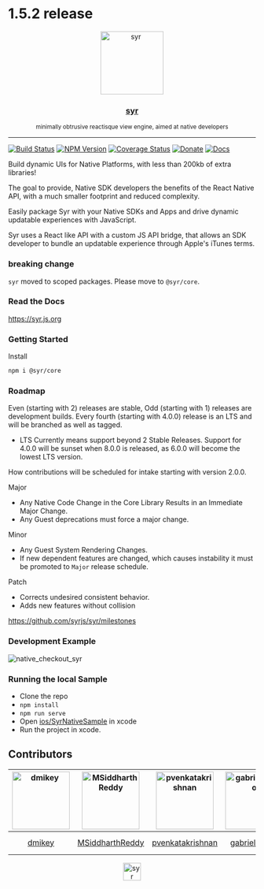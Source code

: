 # 1.5.2 release

<div align="center">
  <img src="https://github.com/dmikey/syr/blob/master/logos/syr-logo.png" alt="syr" title="syr" width=128>
  <h3> <a href="https://dmikey.github.io/syr">syr</a> </h3>
  <small>minimally obtrusive reactisque view engine, aimed at native developers</small>
  <hr/>
</div>

[![Build Status](https://travis-ci.org/dmikey/syr.svg?branch=master)](https://travis-ci.org/dmikey/syr)
[![NPM Version](https://img.shields.io/npm/v/@syr/core.svg)](https://www.npmjs.com/package/@syr/core)
[![Coverage Status](https://coveralls.io/repos/github/dmikey/syr/badge.svg?branch=master)](https://coveralls.io/github/dmikey/syr?branch=master)
[![Donate](https://img.shields.io/badge/Donate-PayPal-green.svg)](https://www.paypal.me/dmikey)
[![Docs](https://img.shields.io/badge/docs-1.3.0-blue.svg?style=flat)](https://dmikey.github.io/syr)

Build dynamic UIs for Native Platforms, with less than 200kb of extra libraries!

The goal to provide, Native SDK developers the benefits of the React Native API, with a much smaller footprint and reduced complexity.

Easily package Syr with your Native SDKs and Apps and drive dynamic updatable experiences with JavaScript.

Syr uses a React like API with a custom JS API bridge, that allows an SDK developer to bundle an updatable experience through Apple's iTunes terms.

### breaking change

`syr` moved to scoped packages. Please move to `@syr/core`.

### Read the Docs

https://syr.js.org

### Getting Started

Install

```bash
npm i @syr/core
```

### Roadmap

Even (starting with 2) releases are stable, Odd (starting with 1) releases are development builds. Every fourth (starting with 4.0.0) release is an LTS and will be branched as well as tagged.

* LTS Currently means support beyond 2 Stable Releases. Support for 4.0.0 will be sunset when 8.0.0 is released, as 6.0.0 will become the lowest LTS version.

How contributions will be scheduled for intake starting with version 2.0.0.

Major

* Any Native Code Change in the Core Library Results in an Immediate Major Change.
* Any Guest deprecations must force a major change.

Minor

* Any Guest System Rendering Changes.
* If new dependent features are changed, which causes instability it must be promoted to `Major` release schedule.

Patch

* Corrects undesired consistent behavior.
* Adds new features without collision

https://github.com/syrjs/syr/milestones

### Development Example

![native_checkout_syr](https://user-images.githubusercontent.com/328000/33408997-0ceecb7e-d52e-11e7-8f63-ca2f984751f7.gif)

### Running the local Sample

* Clone the repo
* `npm install`
* `npm run serve`
*  Open [ios/SyrNativeSample](https://github.com/dmikey/syr/tree/master/ios/SyrNativeSample/SyrNativeSample.xcodeproj) in xcode
*  Run the project in xcode.

## Contributors
<div align="center">

[<img alt="dmikey" src="https://avatars3.githubusercontent.com/u/328000?v=4&s=117" width=117>](https://github.com/dmikey) |[<img alt="MSiddharthReddy" src="https://avatars3.githubusercontent.com/u/17309023?v=4&s=117" width=117>](https://github.com/MSiddharthReddy) |[<img alt="pvenkatakrishnan" src="https://avatars2.githubusercontent.com/u/2745959?v=4&s=117" width=117>](https://github.com/pvenkatakrishnan) |[<img alt="gabrielcsapo" src="https://avatars0.githubusercontent.com/u/1854811?v=4&s=117" width=117>](https://github.com/gabrielcsapo) |[<img alt="edwinwebb" src="https://avatars1.githubusercontent.com/u/797904?v=4&s=117" width=117>](https://github.com/edwinwebb) | [<img alt="Sherman-Chen" src="https://avatars3.githubusercontent.com/u/20351341?v=4&s=117" width=117>](https://github.com/Sherman-Chen)
:---:|:---:|:---:|:---:|:---:|:---:|
[dmikey](https://github.com/dmikey)|[MSiddharthReddy](https://github.com/MSiddharthReddy)|[pvenkatakrishnan](https://github.com/pvenkatakrishnan)|[gabrielcsapo](https://github.com/gabrielcsapo)| [edwinwebb](https://github.com/edwinwebb)|[Sherman-Chen](https://github.com/Sherman-Chen)



</div>
<div align="center">
<img align="center" src="https://user-images.githubusercontent.com/328000/29147428-d6619ef2-7d1b-11e7-9cbd-286b7ae5fe49.png" alt="syr" title="syr" width=36>
</div>
